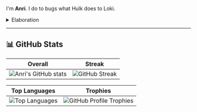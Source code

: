 I'm **Anri**. I do to bugs what Hulk does to Loki.

<details>
<summary>Elaboration</summary>
<br/>
Hi, I'm Anri Lombard. A student and engineer who typically takes pride in learning difficult concepts, then applying them to useful/interesting projects. Currently, the focus is on AI-centric projects; it is a deeply impactful yet complicated field that grabs my interest.

## 📬 Get in Touch

- [LinkedIn](https://www.linkedin.com/in/anri-lombard-ab37ab201/)
- [Website](https://anri-lombard-v4-anri-lombard.vercel.app/)

</details>

---

## 📊 GitHub Stats

| Overall | Streak |
|---|---|
| <img src="https://github-readme-stats.vercel.app/api?username=Anri-Lombard&show_icons=true&include_all_commits=true&count_private=true&line_height=28&rank_icon=github&theme=transparent&hide_border=true" alt="Anri's GitHub stats" /> | <img src="https://streak-stats.demolab.com?user=Anri-Lombard&theme=transparent&hide_border=true" alt="GitHub Streak" /> |

| Top Languages | Trophies |
|---|---|
| <img src="https://github-readme-stats.vercel.app/api/top-langs/?username=Anri-Lombard&layout=compact&langs_count=10&card_width=360&theme=transparent&hide_border=true" alt="Top Languages" /> | <img src="https://github-profile-trophy.vercel.app/?username=Anri-Lombard&theme=flat&no-frame=true&no-bg=true&margin-w=10" alt="GitHub Profile Trophies" /> |
